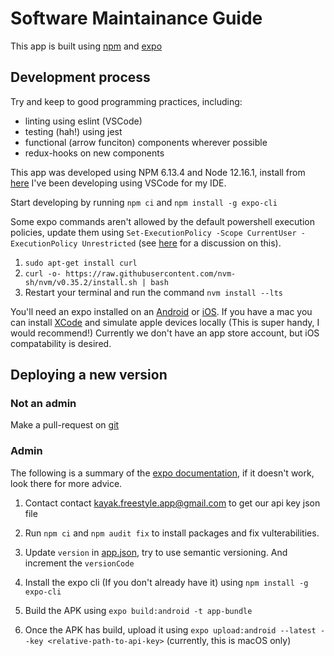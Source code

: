 # Software Maintainance Guide

This app is built using [npm](https://github.com/AntonyM71/FreestyleApp.git) and [expo](https://docs.expo.io/versions/latest/distribution/building-standalone-apps/)

## Development process

Try and keep to good programming practices, including:

- linting using eslint (VSCode)
- testing (hah!) using jest
- functional (arrow funciton) components wherever possible
- redux-hooks on new components

This app was developed using NPM 6.13.4 and Node 12.16.1, install from [here](https://nodejs.org/en/download/) I've been developing using VSCode for my IDE.

Start developing by running `npm ci` and `npm install -g expo-cli`

Some expo commands aren't allowed by the default powershell execution policies, update them using `Set-ExecutionPolicy -Scope CurrentUser -ExecutionPolicy Unrestricted` (see [here](https://stackoverflow.com/questions/41117421/ps1-cannot-be-loaded-because-running-scripts-is-disabled-on-this-system) for a discussion on this). 

1. `sudo apt-get install curl`
1. `curl -o- https://raw.githubusercontent.com/nvm-sh/nvm/v0.35.2/install.sh | bash`
1. Restart your terminal and run the command `nvm install --lts`


You'll need an expo installed on an [Android](https://play.google.com/store/apps/details?id=host.exp.exponent&hl=en_GB) or [iOS](https://apps.apple.com/gb/app/expo-client/id982107779).  If you have a mac you can install [XCode](https://developer.apple.com/xcode/) and simulate apple devices locally (This is super handy, I would recommend!)  Currently we don't have an app store account, but iOS compatability is desired.


## Deploying a new version

### Not an admin

Make a pull-request on [git](https://github.com/AntonyM71/FreestyleApp)

### Admin

The following is a summary of the [expo documentation](https://docs.expo.io/versions/latest/distribution/building-standalone-apps/), if it doesn't work, look there for more advice.

1. Contact contact kayak.freestyle.app@gmail.com to get our api key json file

1. Run `npm ci` and `npm audit fix` to install packages and fix vulterabilities.

1. Update `version` in [app.json](./app.json), try to use semantic versioning. And increment the `versionCode`

1. Install the expo cli (If you don't already have it) using `npm install -g expo-cli`

1. Build the APK using `expo build:android -t app-bundle`

1. Once the APK has build, upload it using `expo upload:android --latest --key <relative-path-to-api-key>` (currently, this is macOS only)